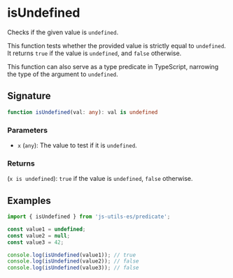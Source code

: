 # isUndefined

Checks if the given value is `undefined`.

This function tests whether the provided value is strictly equal to `undefined`.
It returns `true` if the value is `undefined`, and `false` otherwise.

This function can also serve as a type predicate in TypeScript, narrowing the type of the argument to `undefined`.

## Signature

```typescript
function isUndefined(val: any): val is undefined
```

### Parameters

- `x` (`any`): The value to test if it is `undefined`.

### Returns

(`x is undefined`): `true` if the value is `undefined`, `false` otherwise.

## Examples

```typescript twoslash
import { isUndefined } from 'js-utils-es/predicate';

const value1 = undefined;
const value2 = null;
const value3 = 42;

console.log(isUndefined(value1)); // true
console.log(isUndefined(value2)); // false
console.log(isUndefined(value3)); // false
```
